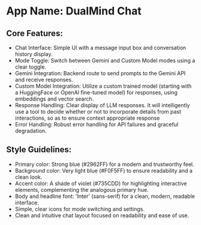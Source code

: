 # **App Name**: DualMind Chat

## Core Features:

- Chat Interface: Simple UI with a message input box and conversation history display.
- Mode Toggle: Switch between Gemini and Custom Model modes using a clear toggle.
- Gemini Integration: Backend route to send prompts to the Gemini API and receive responses.
- Custom Model Integration: Utilize a custom trained model (starting with a HuggingFace or OpenAI fine-tuned model) for responses, using embeddings and vector search.
- Response Handling: Clear display of LLM responses. It will intelligently use a tool to decide whether or not to incorporate details from past interactions, so as to ensure context appropriate response
- Error Handling: Robust error handling for API failures and graceful degradation.

## Style Guidelines:

- Primary color: Strong blue (#2962FF) for a modern and trustworthy feel.
- Background color: Very light blue (#F0F5FF) to ensure readability and a clean look.
- Accent color: A shade of violet (#735CDD) for highlighting interactive elements, complementing the analogous primary hue.
- Body and headline font: 'Inter' (sans-serif) for a clean, modern, readable interface.
- Simple, clear icons for mode switching and settings.
- Clean and intuitive chat layout focused on readability and ease of use.